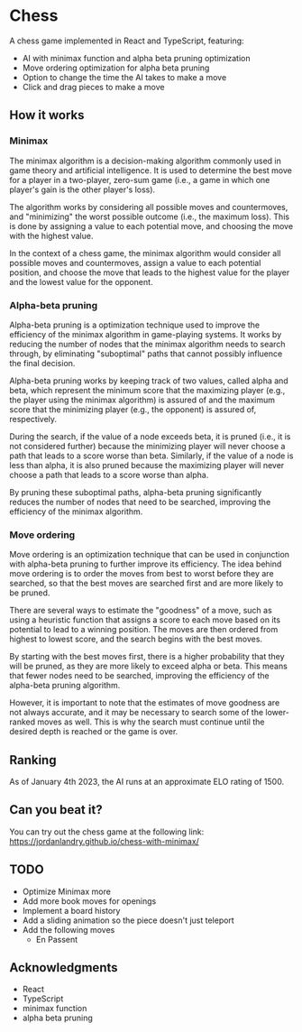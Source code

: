 # Chess

A chess game implemented in React and TypeScript, featuring:

- AI with minimax function and alpha beta pruning optimization
- Move ordering optimization for alpha beta pruning
- Option to change the time the AI takes to make a move
- Click and drag pieces to make a move

## How it works

### Minimax

The minimax algorithm is a decision-making algorithm commonly used in game theory and artificial intelligence. It is used to determine the best move for a player in a two-player, zero-sum game (i.e., a game in which one player's gain is the other player's loss).

The algorithm works by considering all possible moves and countermoves, and "minimizing" the worst possible outcome (i.e., the maximum loss). This is done by assigning a value to each potential move, and choosing the move with the highest value.

In the context of a chess game, the minimax algorithm would consider all possible moves and countermoves, assign a value to each potential position, and choose the move that leads to the highest value for the player and the lowest value for the opponent.

### Alpha-beta pruning

Alpha-beta pruning is a optimization technique used to improve the efficiency of the minimax algorithm in game-playing systems. It works by reducing the number of nodes that the minimax algorithm needs to search through, by eliminating "suboptimal" paths that cannot possibly influence the final decision.

Alpha-beta pruning works by keeping track of two values, called alpha and beta, which represent the minimum score that the maximizing player (e.g., the player using the minimax algorithm) is assured of and the maximum score that the minimizing player (e.g., the opponent) is assured of, respectively.

During the search, if the value of a node exceeds beta, it is pruned (i.e., it is not considered further) because the minimizing player will never choose a path that leads to a score worse than beta. Similarly, if the value of a node is less than alpha, it is also pruned because the maximizing player will never choose a path that leads to a score worse than alpha.

By pruning these suboptimal paths, alpha-beta pruning significantly reduces the number of nodes that need to be searched, improving the efficiency of the minimax algorithm.

### Move ordering

Move ordering is an optimization technique that can be used in conjunction with alpha-beta pruning to further improve its efficiency. The idea behind move ordering is to order the moves from best to worst before they are searched, so that the best moves are searched first and are more likely to be pruned.

There are several ways to estimate the "goodness" of a move, such as using a heuristic function that assigns a score to each move based on its potential to lead to a winning position. The moves are then ordered from highest to lowest score, and the search begins with the best moves.

By starting with the best moves first, there is a higher probability that they will be pruned, as they are more likely to exceed alpha or beta. This means that fewer nodes need to be searched, improving the efficiency of the alpha-beta pruning algorithm.

However, it is important to note that the estimates of move goodness are not always accurate, and it may be necessary to search some of the lower-ranked moves as well. This is why the search must continue until the desired depth is reached or the game is over.

## Ranking

As of January 4th 2023, the AI runs at an approximate ELO rating of 1500.

## Can you beat it?

You can try out the chess game at the following link:
https://jordanlandry.github.io/chess-with-minimax/

## TODO

- Optimize Minimax more
- Add more book moves for openings
- Implement a board history
- Add a sliding animation so the piece doesn't just teleport
- Add the following moves
  - En Passent

## Acknowledgments

- React
- TypeScript
- minimax function
- alpha beta pruning
